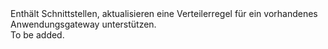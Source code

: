 <Namespace Name="Microsoft.Azure.Management.Network.Fluent.ApplicationGatewayRequestRoutingRule.Update">
  <Docs>
    <summary>Enthält Schnittstellen, aktualisieren eine Verteilerregel für ein vorhandenes Anwendungsgateway unterstützen.</summary> 
    <remarks>To be added.</remarks>
  </Docs>
</Namespace>
